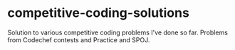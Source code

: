 # competitive-coding-solutions
Solution to various competitive coding problems I've done so far.
Problems from Codechef contests and Practice and SPOJ.